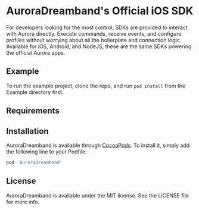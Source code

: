 # AuroraDreamband's Official iOS SDK

For developers looking for the most control, SDKs are provided to interact with Aurora directly. Execute commands, receive events, and configure profiles without worrying about all the boilerplate and connection logic. Available for iOS, Android, and NodeJS, these are the same SDKs powering the official Aurora apps.

## Example

To run the example project, clone the repo, and run `pod install` from the Example directory first.

## Requirements

## Installation

AuroraDreamband is available through [CocoaPods](http://cocoapods.org). To install
it, simply add the following line to your Podfile:

```ruby
pod 'AuroraDreamband'
```


## License

AuroraDreamband is available under the MIT license. See the LICENSE file for more info.
